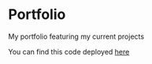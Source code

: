 # Portfolio
 My portfolio featuring my current projects
 
 You can find this code deployed [here](https://www.christopherklint.com)